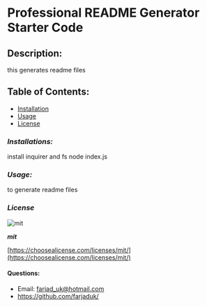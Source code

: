 # Professional README Generator Starter Code

## **Description:**
 this generates readme files

  ## Table of Contents:
   - [Installation](#installion)
   - [Usage](#usage)
   - [License](#license)

  ### *Installations:*

 install inquirer and fs
 node index.js
  ### *Usage:*
to generate readme files 

  ### *License*
  
  
  ![mit](https://img.shields.io/badge/license-mit-green)
  
  
  ***mit***

  
  [https://choosealicense.com/licenses/mit/](https://choosealicense.com/licenses/mit/)
  

  #### Questions:
 - Email: farjad_uk@hotmail.com
 - https://github.com/farjaduk/

